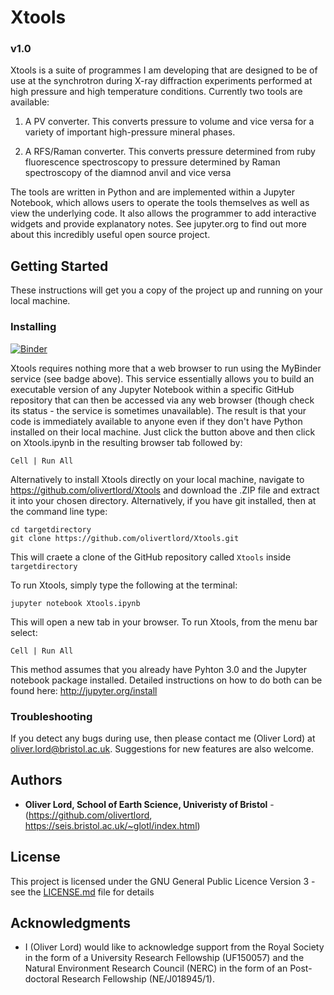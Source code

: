 # Xtools
### v1.0

Xtools is a suite of programmes I am developing that are designed to be of use at the synchrotron during X-ray diffraction experiments performed at high pressure and high temperature conditions. Currently two tools are available:

1. A PV converter. This converts pressure to volume and vice versa for a variety of important high-pressure mineral phases.

2. A RFS/Raman converter. This converts pressure determined from ruby fluorescence spectroscopy to pressure determined by Raman spectroscopy of the diamnod anvil and vice versa

The tools are written in Python and are implemented within a Jupyter Notebook, which allows users to operate the tools themselves as well as view the underlying code. It also allows the programmer to add interactive widgets and provide explanatory notes. See jupyter.org to find out more about this incredibly useful open source project.

## Getting Started

These instructions will get you a copy of the project up and running on your local machine.

### Installing

[![Binder](http://mybinder.org/badge.svg)](http://mybinder.org:/repo/otlord/xtools)

Xtools requires nothing more that a web browser to run using the MyBinder service (see badge above). This service essentially allows you to build an executable version of any Jupyter Notebook within a specific GitHub repository that can then be accessed via any web browser (though check its status - the service is sometimes unavailable). The result is that your code is immediately available to anyone even if they don't have Python installed on their local machine. Just click the button above and then click on Xtools.ipynb in the resulting browser tab followed by:

```
Cell | Run All
```

Alternatively to install Xtools directly on your local machine, navigate to https://github.com/olivertlord/Xtools and download the .ZIP file and extract it into your chosen directory. Alternatively, if you have git installed, then at the command line type:

```
cd targetdirectory
git clone https://github.com/olivertlord/Xtools.git
```
This will craete a clone of the GitHub repository called ```Xtools``` inside ```targetdirectory```

To run Xtools, simply type the following at the terminal:

```
jupyter notebook Xtools.ipynb
```

This will open a new tab in your browser. To run Xtools, from the menu bar select:

```
Cell | Run All
```

This method assumes that you already have Pyhton 3.0 and the Jupyter notebook package installed. Detailed instructions on how to do both can be found here: http://jupyter.org/install

### Troubleshooting

If you detect any bugs during use, then please contact me (Oliver Lord) at <oliver.lord@bristol.ac.uk>. Suggestions for new features are also welcome.

## Authors

* **Oliver Lord, School of Earth Science, Univeristy of Bristol** - (https://github.com/olivertlord, https://seis.bristol.ac.uk/~glotl/index.html)

## License

This project is licensed under the GNU General Public Licence Version 3 - see the [LICENSE.md](LICENSE.md) file for details

## Acknowledgments

* I (Oliver Lord) would like to acknowledge support from the Royal Society in the form of a University Research Fellowship (UF150057) and the Natural Environment Research Council (NERC) in the form of an Post-doctoral Research Fellowship (NE/J018945/1).
